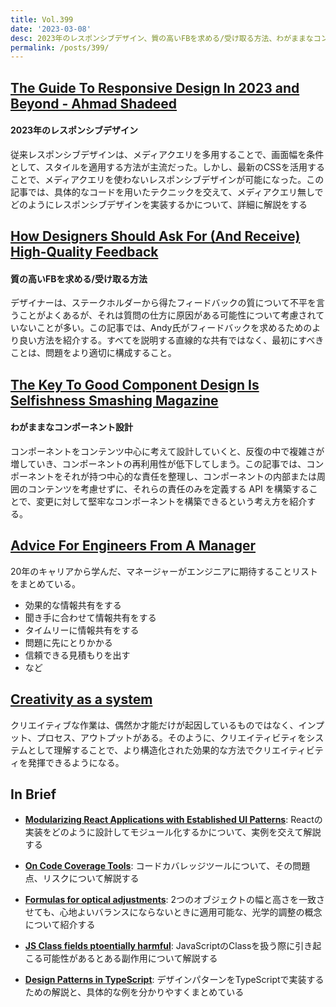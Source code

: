 ```yaml
---
title: Vol.399
date: '2023-03-08'
desc: 2023年のレスポンシブデザイン、質の高いFBを求める/受け取る方法、わがままなコンポーネント設計、ほか計10リンク
permalink: /posts/399/
---
```


## [The Guide To Responsive Design In 2023 and Beyond - Ahmad Shadeed](https://ishadeed.com/article/responsive-design/)
#### 2023年のレスポンシブデザイン

従来レスポンシブデザインは、メディアクエリを多用することで、画面幅を条件として、スタイルを適用する方法が主流だった。しかし、最新のCSSを活用することで、メディアクエリを使わないレスポンシブデザインが可能になった。この記事では、具体的なコードを用いたテクニックを交えて、メディアクエリ無しでどのようにレスポンシブデザインを実装するかについて、詳細に解説をする

## [How Designers Should Ask For (And Receive) High-Quality Feedback](https://www.smashingmagazine.com/2023/02/designers-ask-receive-high-quality-feedback/)
#### 質の高いFBを求める/受け取る方法

デザイナーは、ステークホルダーから得たフィードバックの質について不平を言うことがよくあるが、それは質問の仕方に原因がある可能性について考慮されていないことが多い。この記事では、Andy氏がフィードバックを求めるためのより良い方法を紹介する。すべてを説明する直線的な共有ではなく、最初にすべきことは、問題をより適切に構成すること。


## [The Key To Good Component Design Is Selfishness  Smashing Magazine](https://www.smashingmagazine.com/2023/01/key-good-component-design-selfishness/)
#### わがままなコンポーネント設計

コンポーネントをコンテンツ中心に考えて設計していくと、反復の中で複雑さが増していき、コンポーネントの再利用性が低下してしまう。この記事では、コンポーネントをそれが持つ中心的な責任を整理し、コンポーネントの内部または周囲のコンテンツを考慮せずに、それらの責任のみを定義する API を構築することで、変更に対して堅牢なコンポーネントを構築できるという考え方を紹介する。


## [Advice For Engineers From A Manager](https://marcorogers.com/blog/advice-for-engineers-from-a-manager)

20年のキャリアから学んだ、マネージャーがエンジニアに期待することリストをまとめている。

- 効果的な情報共有をする
- 聞き手に合わせて情報共有をする
- タイムリーに情報共有をする
- 問題に先にとりかかる
- 信頼できる見積もりを出す
- など

## [Creativity as a system](https://uxdesign.cc/creativity-as-a-system-a596925159ff)

クリエイティブな作業は、偶然か才能だけが起因しているものではなく、インプット、プロセス、アウトプットがある。そのように、クリエイティビティをシステムとして理解することで、より構造化された効果的な方法でクリエイティビティを発揮できるようになる。

## In Brief

- **[Modularizing React Applications with Established UI Patterns](https://martinfowler.com/articles/modularizing-react-apps.html)**: Reactの実装をどのように設計してモジュール化するかについて、実例を交えて解説する

- **[On Code Coverage Tools](https://chelseatroy.com/2023/02/07/on-code-coverage-tools/)**: コードカバレッジツールについて、その問題点、リスクについて解説する

- **[Formulas for optical adjustments](https://bjango.com/articles/opticaladjustments/)**: 2つのオブジェクトの幅と高さを一致させても、心地よいバランスにならないときに適用可能な、光学的調整の概念について紹介する

- **[JS Class fields ptoentially harmful](https://webreflection.medium.com/js-class-fields-potentially-harmful-62d68f1a05f3)**: JavaScriptのClassを扱う際に引き起こる可能性があるとある副作用について解説する

- **[Design Patterns in TypeScript](https://refactoring.guru/design-patterns/typescript)**: デザインパターンをTypeScriptで実装するための解説と、具体的な例を分かりやすくまとめている
